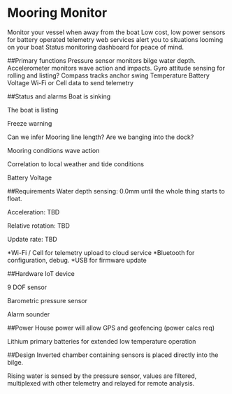 # Mooring Monitor
Monitor your vessel when away from the boat
Low cost, low power sensors for battery operated telemetry
web services alert you to situations looming on your boat
Status monitoring dashboard for peace of mind.

##Primary functions
Pressure sensor monitors bilge water depth. 
Accelerometer monitors wave action and impacts.
Gyro attitude sensing for rolling and listing?
Compass tracks anchor swing
Temperature
Battery Voltage
Wi-Fi or Cell data to send telemetry

##Status and alarms
Boat is sinking

The boat is listing

Freeze warning

Can we infer Mooring line length? Are we banging into the dock?

Mooring conditions wave action

Correlation to local weather and tide conditions

Battery Voltage

##Requirements
Water depth sensing:  0.0mm until the whole thing starts to float.

Acceleration: TBD

Relative rotation: TBD

Update rate: TBD

*Wi-Fi / Cell for telemetry upload to cloud service
*Bluetooth for configuration, debug.
*USB for firmware update

##Hardware
IoT device 

9 DOF sensor

Barometric pressure sensor

Alarm sounder

##Power
House power will allow GPS and geofencing (power calcs req)

Lithium primary batteries for extended low temperature  operation

##Design
Inverted chamber containing sensors is placed directly into the bilge.

Rising water is sensed by the pressure sensor, values are filtered, multiplexed with other telemetry and relayed for remote analysis.

